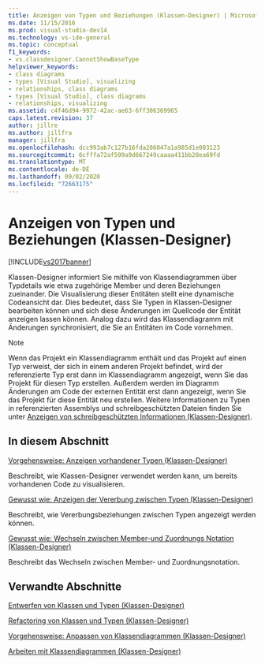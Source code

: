 ```yaml
---
title: Anzeigen von Typen und Beziehungen (Klassen-Designer) | Microsoft-Dokumentation
ms.date: 11/15/2016
ms.prod: visual-studio-dev14
ms.technology: vs-ide-general
ms.topic: conceptual
f1_keywords:
- vs.classdesigner.CannotShowBaseType
helpviewer_keywords:
- class diagrams
- types [Visual Studio], visualizing
- relationships, class diagrams
- types [Visual Studio], class diagrams
- relationships, visualizing
ms.assetid: c4f46d94-9972-42ac-ae63-6ff306369965
caps.latest.revision: 37
author: jillre
ms.author: jillfra
manager: jillfra
ms.openlocfilehash: dcc993ab7c127b16fda206047a1a985d1e003123
ms.sourcegitcommit: 6cfffa72af599a9d667249caaaa411bb28ea69fd
ms.translationtype: MT
ms.contentlocale: de-DE
ms.lasthandoff: 09/02/2020
ms.locfileid: "72663175"
---
```

# <a name="viewing-types-and-relationships-class-designer"></a>Anzeigen von Typen und Beziehungen (Klassen-Designer)
[!INCLUDE[vs2017banner](../includes/vs2017banner.md)]

Klassen-Designer informiert Sie mithilfe von Klassendiagrammen über Typdetails wie etwa zugehörige Member und deren Beziehungen zueinander. Die Visualisierung dieser Entitäten stellt eine dynamische Codeansicht dar. Dies bedeutet, dass Sie Typen in Klassen-Designer bearbeiten können und sich diese Änderungen im Quellcode der Entität anzeigen lassen können. Analog dazu wird das Klassendiagramm mit Änderungen synchronisiert, die Sie an Entitäten im Code vornehmen.

> [!NOTE]
> Wenn das Projekt ein Klassendiagramm enthält und das Projekt auf einen Typ verweist, der sich in einem anderen Projekt befindet, wird der referenzierte Typ erst dann im Klassendiagramm angezeigt, wenn Sie das Projekt für diesen Typ erstellen. Außerdem werden im Diagramm Änderungen am Code der externen Entität erst dann angezeigt, wenn Sie das Projekt für diese Entität neu erstellen. Weitere Informationen zu Typen in referenzierten Assemblys und schreibgeschützten Dateien finden Sie unter [Anzeigen von schreibgeschützten Informationen (Klassen-Designer)](https://msdn.microsoft.com/33e2d3a9-1668-4d10-ae56-fa09b3156e0a).

## <a name="in-this-section"></a>In diesem Abschnitt
 [Vorgehensweise: Anzeigen vorhandener Typen (Klassen-Designer)](../ide/how-to-view-existing-types-class-designer.md)

 Beschreibt, wie Klassen-Designer verwendet werden kann, um bereits vorhandenen Code zu visualisieren.

 [Gewusst wie: Anzeigen der Vererbung zwischen Typen (Klassen-Designer)](../ide/how-to-view-inheritance-between-types-class-designer.md)

 Beschreibt, wie Vererbungsbeziehungen zwischen Typen angezeigt werden können.

 [Gewusst wie: Wechseln zwischen Member-und Zuordnungs Notation (Klassen-Designer)](../ide/how-to-change-between-member-notation-and-association-notation-class-designer.md)

 Beschreibt das Wechseln zwischen Member- und Zuordnungsnotation.

## <a name="related-sections"></a>Verwandte Abschnitte
 [Entwerfen von Klassen und Typen (Klassen-Designer)](../ide/designing-classes-and-types-class-designer.md)

 [Refactoring von Klassen und Typen (Klassen-Designer)](../ide/refactoring-classes-and-types-class-designer.md)

 [Vorgehensweise: Anpassen von Klassendiagrammen (Klassen-Designer)](../ide/how-to-customize-class-diagrams-class-designer.md)

 [Arbeiten mit Klassendiagrammen (Klassen-Designer)](../ide/working-with-class-diagrams-class-designer.md)
